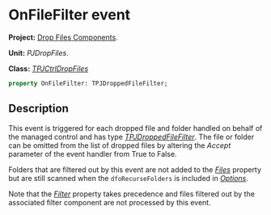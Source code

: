 # OnFileFilter event #

**Project:** [Drop Files Components](../API.md).

**Unit:** _PJDropFiles_.

**Class:** _[TPJCtrlDropFiles](./TPJCtrlDropFiles.md)_

```pascal
property OnFileFilter: TPJDroppedFileFilter;
```

## Description ##

This event is triggered for each dropped file and folder handled on behalf of the managed control and has type _[TPJDroppedFileFilter](./TPJDroppedFileFilter.md)_. The file or folder can be omitted from the list of dropped files by altering the _Accept_ parameter of the event handler from True to False.

Folders that are filtered out by this event are not added to the _[Files](./TPJCtrlDropFiles-Files.md)_ property but are still scanned when the `dfoRecurseFolders` is included in _[Options](./TPJCtrlDropFiles-Options.md)_.

Note that the _[Filter](./TPJCtrlDropFiles-Filter.md)_ property takes precedence and files filtered out by the associated filter component are not processed by this event.